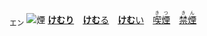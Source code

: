 <ruby><sub>エン</sub><br><img alt="煙" src="svg/煙1.svg" align="top"></ruby> [**けむり**]()　[**けむ**る]()　[**けむ**い]()　[<ruby>喫煙<rt>きつ　　</rt></ruby>]()　[<ruby>禁煙<rt>きん　　</rt></ruby>]()　
